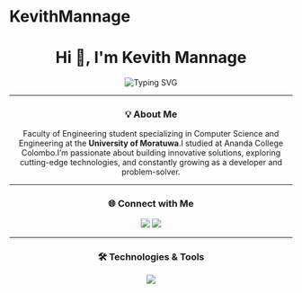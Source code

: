 
# KevithMannage
<h1 align="center">Hi 👋, I'm Kevith Mannage</h1>

<p align="center">
  <img src="https://readme-typing-svg.herokuapp.com?font=Fira+Code&weight=500&size=22&pause=1000&color=00FFFF&center=true&vCenter=true&width=800&lines=Welcome+to+my+GitHub!+I+am+Matheesha+Fernando.;Undergraduate+at+University+of+Moratuwa.;Faculty+of+Engineering.;Department+of+Computer+Science+and+Engineering." alt="Typing SVG" />
</p>

---

<h3 align="center">💡 About Me</h3>

<p align="center">
Faculty of Engineering student specializing in Computer Science and Engineering at the <b>University of Moratuwa</b>.I studied at Ananda College Colombo.I’m passionate about building innovative solutions, exploring cutting-edge technologies, and constantly growing as a developer and problem-solver.
</p>

---

<h3 align="center">🌐 Connect with Me</h3>

<p align="center">
  <a href="https://www.linkedin.com/in/kevith-mannage-12400a29a/"><img src="https://img.shields.io/badge/LinkedIn-%230A66C2?style=for-the-badge&logo=linkedin&logoColor=white"/></a>
  <a href="https://www.facebook.com/share/16Z7AbDnE3/"><img src="https://img.shields.io/badge/Facebook-%231877F2?style=for-the-badge&logo=facebook&logoColor=white"/></a>
 
</p>

---

<h3 align="center">🛠️ Technologies & Tools</h3>

<p align="center">
  <img src="https://skillicons.dev/icons?i=python,js,ts,html,css,nodejs,express,react,mongodb,mysql,git,figma,tailwind" />
</p>


